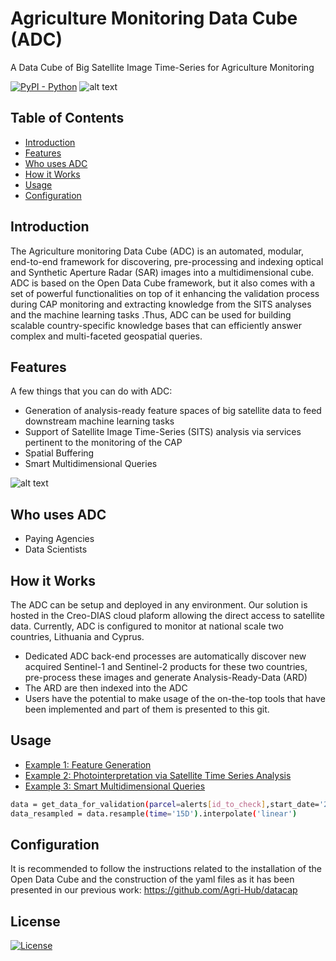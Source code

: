 # Agriculture Monitoring Data Cube (ADC)
A Data Cube of Big Satellite Image Time-Series for Agriculture Monitoring

[![PyPI - Python](https://img.shields.io/pypi/pyversions/iconsdk?logo=pypi)](https://pypi.org/project/iconsd)
![alt text](https://img.shields.io/badge/database-postgis-orange)
## Table of Contents
- [Introduction](#Introduction)
- [Features](#Features)
- [Who uses ADC](#Who_uses_ADC)
- [How it Works](#How_it_Works)
- [Usage](#Usage)
- [Configuration](#Configuration)

## Introduction
The Agriculture monitoring Data Cube (ADC) is an automated, modular, end-to-end framework for discovering, pre-processing and indexing optical and Synthetic Aperture Radar (SAR) images into a multidimensional cube. ADC is based on the Open Data Cube framework, but it also comes with a set of powerful functionalities on top of it enhancing the validation process during CAP monitoring and extracting knowledge from the SITS analyses and the machine learning tasks .Thus, ADC can be used for building scalable country-specific knowledge bases that can efficiently answer complex and multi-faceted geospatial queries. 

## Features
A few things that you can do with ADC:
- Generation of analysis-ready feature spaces of big satellite data to feed downstream machine learning tasks
- Support of Satellite Image Time-Series (SITS) analysis via services pertinent to the monitoring of the CAP
- Spatial Buffering
- Smart Multidimensional Queries

![alt text](https://i.ibb.co/KXBV7dP/ts-preprocessing-2.png)

## Who uses ADC
- Paying Agencies
- Data Scientists

## How it Works
The ADC can be setup and deployed in any environment. Our solution is hosted in the Creo-DIAS cloud plaform allowing the direct access to satellite data. Currently, ADC is configured to monitor at national scale two countries, Lithuania and Cyprus. 
- Dedicated ADC back-end processes are automatically discover new acquired Sentinel-1 and Sentinel-2 products for these two countries, pre-process these images and generate Analysis-Ready-Data (ARD)
- The ARD are then indexed into the ADC
- Users have the potential to make usage of the on-the-top tools that have been implemented and part of them is presented to this git. 

## Usage
- [Example 1: Feature Generation](https://github.com/Agri-Hub/ADC/blob/main/Examples/01_ADC_Feature_Space_Generation.ipynb)
- [Example 2: Photointerpretation via Satellite Time Series Analysis](https://github.com/Agri-Hub/ADC/blob/main/Examples/02_ADC_Photo_Interpretation.ipynb)
- [Example 3: Smart Multidimensional Queries](https://github.com/Agri-Hub/ADC/blob/main/Examples/03_Smart_Multidimensional_Queries.ipynb)

```sh
data = get_data_for_validation(parcel=alerts[id_to_check],start_date='2019-01-01',end_date='2019-12-31',index='ndvi')
data_resampled = data.resample(time='15D').interpolate('linear')
```

## Configuration
It is recommended to follow the instructions related to the installation of the Open Data Cube and the construction of the yaml files as it has been presented in our previous work: https://github.com/Agri-Hub/datacap



## License
[![License](https://img.shields.io/badge/License-Apache_2.0-blue.svg)](https://opensource.org/licenses/Apache-2.0)




